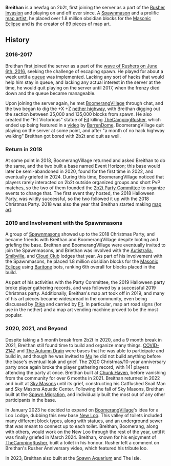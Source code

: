 **Breithan** is a newfag on 2b2t, first joining the server as a part of the [Rusher Invasion](https://2b2t.miraheze.org/wiki/Rusher_War) and playing on and off ever since. A [Spawnmason](https://2b2t.miraheze.org/wiki/SpawnMasons) and a prolific [map artist](https://2b2t.miraheze.org/wiki/Mapart), he placed over 1.8 million obsidian blocks for the [Masonic Eclipse](https://2b2t.miraheze.org/wiki/The_Masonic_Eclipse) and is the creator of 89 pieces of map art.

## History
### 2016-2017
Breithan first joined the server as a part of the [wave of Rushers on June 6th, 2016](https://2b2t.miraheze.org/wiki/Rusher_War), seeking the challenge of escaping spawn. He played for about a week until a [queue](https://2b2t.miraheze.org/wiki/queue) was implemented. Lacking any sort of hacks that would help him stay in queue, and lacking any actual interest in the server at the time, he would quit playing on the server until 2017, when the frenzy died down and the queue became manageable.

Upon joining the server again, he met [BoomerangVillage](https://2b2t.miraheze.org/wiki/BoomerangVillage) through chat, and the two began to dig the +X +Z [nether highway](https://2b2t.miraheze.org/wiki/Nether_highways), with Breithan digging out the section between 35,000 and 135,000 blocks from spawn. He also created the "Fit Victorious" statue of [Fit](https://2b2t.miraheze.org/wiki/Fit) killing [TheCampingRusher](https://2b2t.miraheze.org/wiki/TheCampingRusher), which ended up being featured in a [video](https://youtu.be/Be8NbPiDqTM) by [BarrenDome](https://2b2t.miraheze.org/wiki/BarrenDome). BoomerangVillage quit playing on the server at some point, and after "a month of no hack highway walking" Breithan got bored with 2b2t and quit as well.

### Return in 2018
At some point in 2018, BoomerangVillage returned and asked Breithan to do the same, and the two built a base named Event Horizon; this base would later be semi-abandoned in 2020, found for the first time in 2022, and eventually griefed in 2024. During this time, BoomerangVillage noticed that players rarely interacted on 2b2t outside organized groups and short PvP matches, so the two of them founded the [2b2t Party Committee](https://2b2t.miraheze.org/wiki/2b2t_Party_Committee) to organize events to change that. The first event they hosted, the 2018 Halloween Party, was wildly successful, so the two followed it up with the 2018 Christmas Party. 2018 was also the year that Breithan started making [map art](https://2b2t.miraheze.org/wiki/Mapart).

### 2019 and Involvement with the Spawnmasons
A group of [Spawnmasons](https://2b2t.miraheze.org/wiki/SpawnMasons) showed up to the 2018 Christmas Party, and became friends with Breithan and BoomerangVillage despite looting and griefing the base. Breithan and BoomerangVillage were eventually invited to join the Spawnmasons, and Briethan was involved with the [Autistralia](https://2b2t.miraheze.org/wiki/Autistralia), [Smibville](https://2b2t.miraheze.org/wiki/Smibville), and [Cloud Club](https://2b2t.miraheze.org/wiki/Cloud_Club) lodges that year. As part of his involvement with the Spawnmasons, he placed 1.8 million obsidian blocks for the [Masonic Eclipse](https://2b2t.miraheze.org/wiki/The_Masonic_Eclipse) using [Baritone](https://2b2t.miraheze.org/wiki/Baritone) bots, ranking 6th overall for blocks placed in the build.

As part of his activities with the Party Committee, the 2019 Halloween party broke player gathering records, and was followed by a successful 2019 Christmas party. Additionally, Breithan's map art took off in 2019, and many of his art pieces became widespread in the community, even being discussed by [Etika](https://2b2t.miraheze.org/wiki/Etika) and carried by [Fit](https://2b2t.miraheze.org/wiki/Fit). In particular, map art road signs (for use in the nether) and a map art vending machine proved to be the most popular.

### 2020, 2021, and Beyond
Despite taking a 5 month break from 2b2t in 2020, and a 9 month break in 2021, Breithan still found time to build and organize many things. [COVID-2147](https://2b2t.miraheze.org/wiki/COVID-2147) and [The Autumn Drain](https://2b2t.miraheze.org/wiki/The_Autumn_Drain) were bases that he was able to participate and build in, and though he was invited to [Mu](https://2b2t.miraheze.org/wiki/Mu) he did not build anything before the base's eventual leak and grief. The 2020 Christmas/10-year anniversary party once again broke the player gathering record, with 141 players attending the party at once. Breithan built at [Chunk Haven](https://2b2t.miraheze.org/wiki/Chunk_Haven), before vanishing from the community for over 6 months in 2021. Breithan returned in 2022 and built at [Sky Masons](https://2b2t.miraheze.org/wiki/Sky_Masons) until its grief, constructing his Catflushed Snail Man and Sky Masons Aquatic Center. Following the fall of Sky Masons, Breithan built at the [Spawn Migration](https://2b2t.miraheze.org/wiki/Spawn_Migration), and individually built the most out of any other participants in the base.

In January 2023 he decided to expand on [BoomerangVillage](https://2b2t.miraheze.org/wiki/BoomerangVillage)'s idea for a Loo Lodge, dubbing this new base [New Loo](https://2b2t.miraheze.org/wiki/New_Loo).  This valley of toilets included many different block types, along with statues, and an underground sewer that was meant to connect up to each toilet. Breithan, Boomerang, along with others, would work on the New Loo through the rest of the year, until it was finally griefed in March 2024.  Breithan, known for his enjoyment of [TheCampingRusher](https://2b2t.miraheze.org/wiki/TheCampingRusher), built a toilet in his honour.  Rusher left a comment on Breithan's Rusher Anniversary video, which featured his tribute loo.

In 2023, Breithan also built at the [Spawn Aquarium](https://2b2t.miraheze.org/wiki/SpawnQuarium) and The Isle.